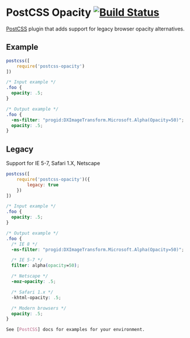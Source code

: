 # PostCSS Opacity [![Build Status](https://travis-ci.org/iamvdo/postcss-opacity.svg)](https://travis-ci.org/iamvdo/postcss-opacity)

[PostCSS](https://github.com/postcss/postcss) plugin that adds support for legacy browser opacity alternatives.

## Example
```js
postcss([
	require('postcss-opacity')
])
```

```css
/* Input example */
.foo {
  opacity: .5;
}
```

```css
/* Output example */
.foo {
  -ms-filter: "progid:DXImageTransform.Microsoft.Alpha(Opacity=50)";
  opacity: .5;
}
```

## Legacy
Support for IE 5-7, Safari 1.X, Netscape

```js
postcss([
	require('postcss-opacity')({
		legacy: true	
	})
])
```

```css
/* Input example */
.foo {
  opacity: .5;
}
```

```css
/* Output example */
.foo {
  /* IE 8 */
  -ms-filter: "progid:DXImageTransform.Microsoft.Alpha(Opacity=50)";

  /* IE 5-7 */
  filter: alpha(opacity=50);

  /* Netscape */
  -moz-opacity: .5;

  /* Safari 1.x */
  -khtml-opacity: .5;

  /* Modern browsers */
  opacity: .5;
}

See [PostCSS] docs for examples for your environment.
